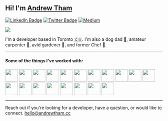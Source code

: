 ## Hi! I'm [Andrew Tham](https://andrewtham.cc)

[<img src="https://img.shields.io/badge/LinkedIn-blue?style=for-the-badge&logo=linkedin&logoColor=white" alt="LinkedIn Badge"/>](https://www.linkedin.com/in/andrewthamcc)
[<img src="https://img.shields.io/badge/Twitter-blue?style=for-the-badge&logo=twitter&logoColor=white" alt="Twitter Badge"/>](https://twitter.com/andrew_tham)
[<img src="https://img.shields.io/badge/Medium-12100E?style=for-the-badge&logo=medium&logoColor=white" alt="Medium"/>](https://medium.com/@andrew.tham.cc)

![](https://user-images.githubusercontent.com/45271739/193426162-4261d4ab-33f5-4ae0-9ec7-03a40d96c705.png)

I'm a developer based in Toronto 🇨🇦. I'm also a dog dad 🐶, amateur carpenter 🔨, avid gardener 🌱, and former Chef 🍜.

<hr />

#### Some of the things I've worked with:
<div>
  <img src="https://cdn.jsdelivr.net/gh/devicons/devicon/icons/html5/html5-original.svg" height="40px" width="40px"/>
  <img src="https://cdn.jsdelivr.net/gh/devicons/devicon/icons/css3/css3-original.svg" height="40px" width="40px" />
  <img src="https://cdn.jsdelivr.net/gh/devicons/devicon/icons/sass/sass-original.svg" height="40px" width="40px" />
  <img src="https://cdn.jsdelivr.net/gh/devicons/devicon/icons/javascript/javascript-original.svg" height="40px" width="40px" />
  <img src="https://cdn.jsdelivr.net/gh/devicons/devicon/icons/typescript/typescript-original.svg" height="40px" width="40px" />
  <img src="https://cdn.jsdelivr.net/gh/devicons/devicon/icons/jest/jest-plain.svg" height="40px" width="40px"/>
  <img src="https://cdn.jsdelivr.net/gh/devicons/devicon/icons/gatsby/gatsby-plain.svg" height="40px" width="40px"/>
  <img src="https://cdn.jsdelivr.net/gh/devicons/devicon/icons/react/react-original.svg" height="40px" width="40px" />
  <img src="https://cdn.jsdelivr.net/gh/devicons/devicon/icons/graphql/graphql-plain.svg" height="40px" width="40px"/>
  <img src="https://cdn.jsdelivr.net/gh/devicons/devicon/icons/redux/redux-original.svg" height="40px" width="40px"/>
  <img src="https://cdn.jsdelivr.net/gh/devicons/devicon/icons/storybook/storybook-original.svg" height="40px" width="40px"/>
  <img src="https://cdn.jsdelivr.net/gh/devicons/devicon/icons/nodejs/nodejs-original.svg" height="40px" width="40px"/>
  <img src="https://cdn.jsdelivr.net/gh/devicons/devicon/icons/express/express-original.svg" height="40px/ width="40px">
  <img src="https://cdn.jsdelivr.net/gh/devicons/devicon/icons/firebase/firebase-plain.svg" height="40px" width="40px"/>
  <img src="https://cdn.jsdelivr.net/gh/devicons/devicon/icons/mongodb/mongodb-original.svg" height="40px" width="40px"/>
  <img src="https://cdn.jsdelivr.net/gh/devicons/devicon/icons/postgresql/postgresql-original.svg" height="40px" width="40px"/>
  <img src="https://cdn.jsdelivr.net/gh/devicons/devicon/icons/docker/docker-original.svg" height="40px" width="40px" />
  <img src="https://cdn.jsdelivr.net/gh/devicons/devicon/icons/git/git-original.svg" height="40px" width="40px" />
  <img src="https://cdn.jsdelivr.net/gh/devicons/devicon/icons/github/github-original.svg" height="40px" width="40px" />
</div>

<hr>

Reach out if you're looking for a developer, have a question, or would like to connect. [hello@andrewtham.cc](mailto:hello@andrewtham.cc)
